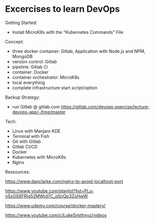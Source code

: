 # Excercises to learn DevOps

Getting Started:
- Install MicroK8s with the "Kubernetes Commands" File

Concept:
- three docker container: Gitlab, Application with Node.js and NPM, MongoDB
- version control: Gitlab
- pipeline: Gitlab Ci
- container: Docker
- container orchestrator: MicroK8s
- local everything
- complete infrastructure start script/option

Backup Strategy:
- run Gitlab @ gitlab.com
https://gitlab.com/devops-exercise/lecture-devops-app/-/tree/master

Tech:
- Linux with Manjaro KDE
- Terminal with Fish
- Git with Gitlab 
- Gitlab CI/CD
- Docker
- Kubernetes with MicroK8s
- Nginx

Ressources:

https://www.danclarke.com/nginx-to-avoid-localhost-port

https://www.youtube.com/playlist?list=PLu-nSsOS6FRIg52MWrd7C_qSnQp3ZoHwW

https://www.udemy.com/course/docker-mastery/

https://www.youtube.com/c/LukeSmithxyz/videos
